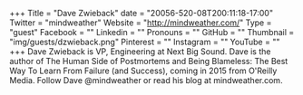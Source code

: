 +++
Title = "Dave Zwieback"
date = "20056-520-08T200:11:18-17:00"
Twitter = "mindweather"
Website = "http://mindweather.com/"
Type = "guest"
Facebook = ""
Linkedin = ""
Pronouns = ""
GitHub = ""
Thumbnail = "img/guests/dzwieback.png"
Pinterest = ""
Instagram = ""
YouTube = ""
+++
Dave Zwieback is VP, Engineering at Next Big Sound. Dave is the author of The Human Side of Postmortems and Being Blameless: The Best Way To Learn From Failure (and Success), coming in 2015 from O&#39;Reilly Media. Follow Dave @mindweather or read his blog at mindweather.com.

